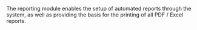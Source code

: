 The reporting module enables the setup of automated reports through the system, as well as providing the basis for the printing of all PDF / Excel reports. 




